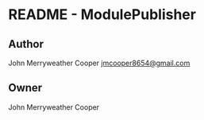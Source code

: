 # README - ModulePublisher

## Author

John Merryweather Cooper <jmcooper8654@gmail.com>

## Owner

John Merryweather Cooper
